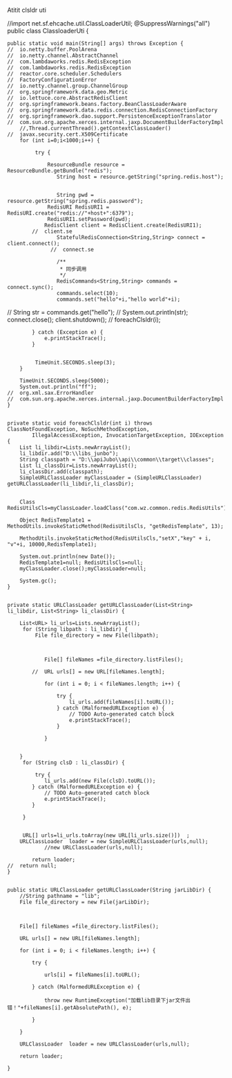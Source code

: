 Atitit clsldr uti


 

//import net.sf.ehcache.util.ClassLoaderUtil;
@SuppressWarnings("all")
public class ClassloaderUti {
	
	public static void main(String[] args) throws Exception {
	//	io.netty.buffer.PoolArena
	//	io.netty.channel.AbstractChannel
	//	com.lambdaworks.redis.RedisException
	//	com.lambdaworks.redis.RedisException
	// 	reactor.core.scheduler.Schedulers
	//	FactoryConfigurationError
	//	io.netty.channel.group.ChannelGroup
	//	org.springframework.data.geo.Metric
	//	io.lettuce.core.AbstractRedisClient
	//	org.springframework.beans.factory.BeanClassLoaderAware
	//	org.springframework.data.redis.connection.RedisConnectionFactory
	//	org.springframework.dao.support.PersistenceExceptionTranslator
	//	com.sun.org.apache.xerces.internal.jaxp.DocumentBuilderFactoryImpl 
	    //,Thread.currentThread().getContextClassLoader()
	//	javax.security.cert.X509Certificate
		for (int i=0;i<1000;i++) {

			 try {
				 
				 ResourceBundle resource = ResourceBundle.getBundle("redis");
					String host = resource.getString("spring.redis.host");

					 
					String pwd = resource.getString("spring.redis.password");
				 RedisURI RedisURI1 = RedisURI.create("redis://"+host+":6379");
				 RedisURI1.setPassword(pwd);
				RedisClient client = RedisClient.create(RedisURI1);
			//	client.se
			        StatefulRedisConnection<String,String> connect = client.connect();
			      //  connect.se

			        /**
			         * 同步调用
			         */
			        RedisCommands<String,String> commands = connect.sync();
			        commands.select(10);
			        commands.set("hello"+i,"hello world"+i);
//			        String str = commands.get("hello");
//			        System.out.println(str);
			        connect.close();
			        client.shutdown();
				//	foreachClsldr(i);
					
			} catch (Exception e) {
				e.printStackTrace();
			}
 	
		
			 TimeUnit.SECONDS.sleep(3);
		}
		
		TimeUnit.SECONDS.sleep(5000);
		System.out.println("ff");
	//	org.xml.sax.ErrorHandler
	//	com.sun.org.apache.xerces.internal.jaxp.DocumentBuilderFactoryImpl
	}


	private static void foreachClsldr(int i) throws ClassNotFoundException, NoSuchMethodException,
			IllegalAccessException, InvocationTargetException, IOException {
		List li_libdir=Lists.newArrayList();
		li_libdir.add("D:\\libs_junbo");
		String classpath = "D:\\apiJubo\\api\\common\\target\\classes";
		List li_classDir=Lists.newArrayList();
		li_classDir.add(classpath);
		SimpleURLClassLoader myClassLoader = (SimpleURLClassLoader) getURLClassLoader(li_libdir,li_classDir);

 
		Class RedisUtilsCls=myClassLoader.loadClass("com.wz.common.redis.RedisUtils");
 
		Object RedisTemplate1 =     MethodUtils.invokeStaticMethod(RedisUtilsCls, "getRedisTemplate", 13);
		
		MethodUtils.invokeStaticMethod(RedisUtilsCls,"setX","key" + i, "v"+i, 10000,RedisTemplate1);
 
		System.out.println(new Date());
		RedisTemplate1=null; RedisUtilsCls=null;
		myClassLoader.close();myClassLoader=null;
 
		System.gc();
	}
	
	
	private static URLClassLoader getURLClassLoader(List<String> li_libdir, List<String> li_classDir) {
		
		List<URL> li_urls=Lists.newArrayList();
		 for (String libpath : li_libdir) {
			 File file_directory = new File(libpath);

			 

				File[] fileNames =file_directory.listFiles();

			//	URL urls[] = new URL[fileNames.length];

				for (int i = 0; i < fileNames.length; i++) {

					try {
						li_urls.add(fileNames[i].toURL());
					} catch (MalformedURLException e) {
						// TODO Auto-generated catch block
						e.printStackTrace();
					}

				}

				
		}
		 for (String clsD : li_classDir) {
			 
			 try {
				li_urls.add(new File(clsD).toURL());
			} catch (MalformedURLException e) {
				// TODO Auto-generated catch block
				e.printStackTrace();
			}
			 
		 }
		 
		 
		 URL[] urls=li_urls.toArray(new URL[li_urls.size()])  ;
		URLClassLoader	loader = new SimpleURLClassLoader(urls,null);
				//new URLClassLoader(urls,null);

			return loader;
	//	return null;
	}


	public static URLClassLoader getURLClassLoader(String jarLibDir) {
		//String pathname = "lib";
		File file_directory = new File(jarLibDir);

	 

		File[] fileNames =file_directory.listFiles();

		URL urls[] = new URL[fileNames.length];

		for (int i = 0; i < fileNames.length; i++) {

			try {

				urls[i] = fileNames[i].toURL();

			} catch (MalformedURLException e) {
 
				throw new RuntimeException("加载lib目录下jar文件出错！"+fileNames[i].getAbsolutePath(), e);

			}

		}

		URLClassLoader	loader = new URLClassLoader(urls,null);

		return loader;

	}
